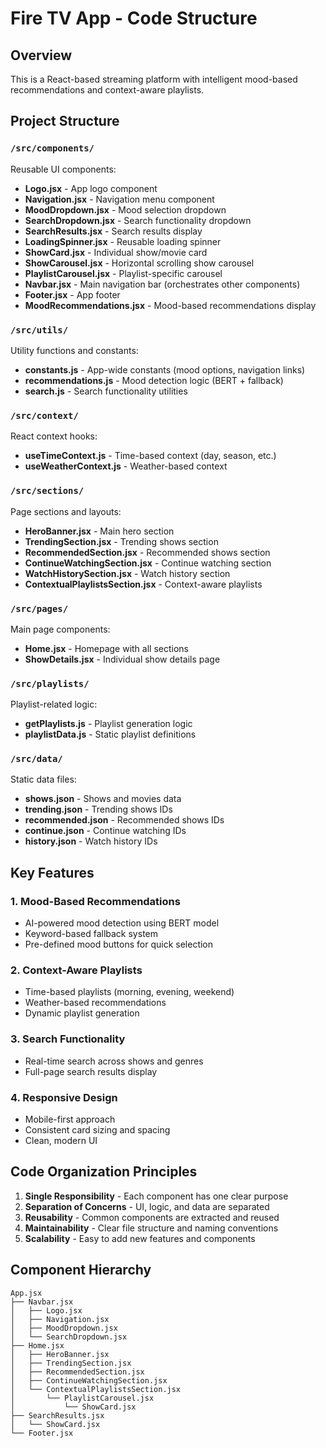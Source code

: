 # Fire TV App - Code Structure

## Overview
This is a React-based streaming platform with intelligent mood-based recommendations and context-aware playlists.

## Project Structure

### `/src/components/`
Reusable UI components:
- **Logo.jsx** - App logo component
- **Navigation.jsx** - Navigation menu component
- **MoodDropdown.jsx** - Mood selection dropdown
- **SearchDropdown.jsx** - Search functionality dropdown
- **SearchResults.jsx** - Search results display
- **LoadingSpinner.jsx** - Reusable loading spinner
- **ShowCard.jsx** - Individual show/movie card
- **ShowCarousel.jsx** - Horizontal scrolling show carousel
- **PlaylistCarousel.jsx** - Playlist-specific carousel
- **Navbar.jsx** - Main navigation bar (orchestrates other components)
- **Footer.jsx** - App footer
- **MoodRecommendations.jsx** - Mood-based recommendations display

### `/src/utils/`
Utility functions and constants:
- **constants.js** - App-wide constants (mood options, navigation links)
- **recommendations.js** - Mood detection logic (BERT + fallback)
- **search.js** - Search functionality utilities

### `/src/context/`
React context hooks:
- **useTimeContext.js** - Time-based context (day, season, etc.)
- **useWeatherContext.js** - Weather-based context

### `/src/sections/`
Page sections and layouts:
- **HeroBanner.jsx** - Main hero section
- **TrendingSection.jsx** - Trending shows section
- **RecommendedSection.jsx** - Recommended shows section
- **ContinueWatchingSection.jsx** - Continue watching section
- **WatchHistorySection.jsx** - Watch history section
- **ContextualPlaylistsSection.jsx** - Context-aware playlists

### `/src/pages/`
Main page components:
- **Home.jsx** - Homepage with all sections
- **ShowDetails.jsx** - Individual show details page

### `/src/playlists/`
Playlist-related logic:
- **getPlaylists.js** - Playlist generation logic
- **playlistData.js** - Static playlist definitions

### `/src/data/`
Static data files:
- **shows.json** - Shows and movies data
- **trending.json** - Trending shows IDs
- **recommended.json** - Recommended shows IDs
- **continue.json** - Continue watching IDs
- **history.json** - Watch history IDs

## Key Features

### 1. Mood-Based Recommendations
- AI-powered mood detection using BERT model
- Keyword-based fallback system
- Pre-defined mood buttons for quick selection

### 2. Context-Aware Playlists
- Time-based playlists (morning, evening, weekend)
- Weather-based recommendations
- Dynamic playlist generation

### 3. Search Functionality
- Real-time search across shows and genres
- Full-page search results display

### 4. Responsive Design
- Mobile-first approach
- Consistent card sizing and spacing
- Clean, modern UI

## Code Organization Principles

1. **Single Responsibility** - Each component has one clear purpose
2. **Separation of Concerns** - UI, logic, and data are separated
3. **Reusability** - Common components are extracted and reused
4. **Maintainability** - Clear file structure and naming conventions
5. **Scalability** - Easy to add new features and components

## Component Hierarchy

```
App.jsx
├── Navbar.jsx
│   ├── Logo.jsx
│   ├── Navigation.jsx
│   ├── MoodDropdown.jsx
│   └── SearchDropdown.jsx
├── Home.jsx
│   ├── HeroBanner.jsx
│   ├── TrendingSection.jsx
│   ├── RecommendedSection.jsx
│   ├── ContinueWatchingSection.jsx
│   └── ContextualPlaylistsSection.jsx
│       └── PlaylistCarousel.jsx
│           └── ShowCard.jsx
├── SearchResults.jsx
│   └── ShowCard.jsx
└── Footer.jsx
``` 